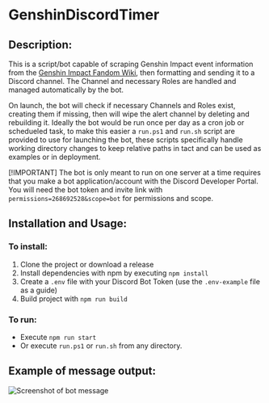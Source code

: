 # GenshinDiscordTimer
## Description:
This is a script/bot capable of scraping Genshin Impact event information from the [Genshin Impact Fandom Wiki](https://genshin-impact.fandom.com/wiki/Genshin_Impact_Wiki), then formatting and sending it to a Discord channel. The Channel and necessary Roles are handled and managed automatically by the bot. 

On launch, the bot will check if necessary Channels and Roles exist, creating them if missing, then will wipe the alert channel by deleting and rebuilding it. Ideally the bot would be run once per day as a cron job or schedueled task, to make this easier a `run.ps1` and `run.sh` script are provided to use for launching the bot, these scripts specifically handle working directory changes to keep relative paths in tact and can be used as examples or in deployment.

[!IMPORTANT]
The bot is only meant to run on one server at a time requires that you make a bot application/account with the Discord Developer Portal. You will need the bot token and invite link with `permissions=268692528&scope=bot` for permissions and scope.


## Installation and Usage:
### To install:
1. Clone the project or download a release
2. Install dependencies with npm by executing `npm install`
3. Create a `.env` file with your Discord Bot Token (use the `.env-example` file as a guide)
4. Build project with `npm run build`
### To run:
* Execute `npm run start`
* Or execute `run.ps1` or `run.sh` from any directory.
## Example of message output:
![Screenshot of bot message](https://user-images.githubusercontent.com/93989398/227609372-f9268b1c-f016-436f-91d7-863534e3c0a0.png)
